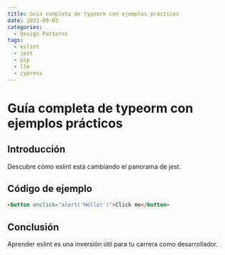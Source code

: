 ```yaml
---
title: Guía completa de typeorm con ejemplos prácticos
date: 2031-09-03
categories:
  - Design Patterns
tags:
  - eslint
  - jest
  - pip
  - llm
  - cypress
---
```


# Guía completa de typeorm con ejemplos prácticos

## Introducción

Descubre cómo eslint está cambiando el panorama de jest.

## Código de ejemplo

```html
<button onclick="alert('Hello!')">Click me</button>
```

## Conclusión

Aprender eslint es una inversión útil para tu carrera como desarrollador.